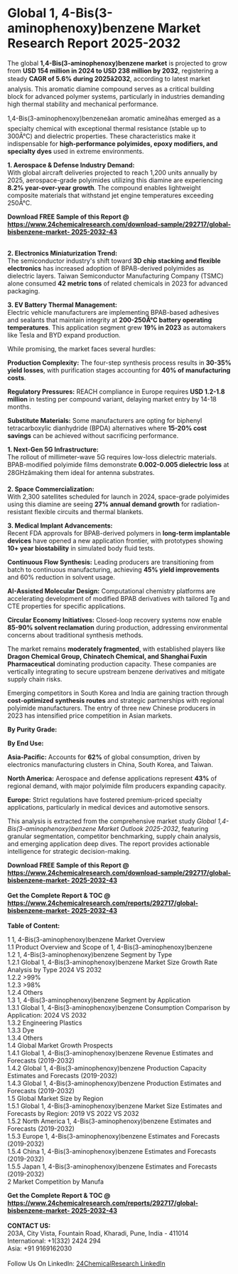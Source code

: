 <h1>Global 1, 4-Bis(3-aminophenoxy)benzene Market Research Report 2025-2032</h1><p>The global <strong>1,4-Bis(3-aminophenoxy)benzene market</strong> is projected to grow from <strong>USD 154 million in 2024 to USD 238 million by 2032</strong>, registering a steady <strong>CAGR of 5.6% during 2025â2032</strong>, according to latest market analysis. This aromatic diamine compound serves as a critical building block for advanced polymer systems, particularly in industries demanding high thermal stability and mechanical performance.</p><p>1,4-Bis(3-aminophenoxy)benzeneâan aromatic amineâhas emerged as a specialty chemical with exceptional thermal resistance (stable up to 300Â°C) and dielectric properties. These characteristics make it indispensable for <strong>high-performance polyimides, epoxy modifiers, and specialty dyes</strong> used in extreme environments.</p><p><strong>1. Aerospace &amp; Defense Industry Demand:</strong><br>
With global aircraft deliveries projected to reach 1,200 units annually by 2025, aerospace-grade polyimides utilizing this diamine are experiencing <strong>8.2% year-over-year growth</strong>. The compound enables lightweight composite materials that withstand jet engine temperatures exceeding 250Â°C.</p><div><b>Download FREE Sample of this Report @ 
            <a href="https://www.24chemicalresearch.com/download-sample/292717/global-bisbenzene-market- 2025-2032-43">
            https://www.24chemicalresearch.com/download-sample/292717/global-bisbenzene-market- 2025-2032-43</a></b></div><br><p><strong>2. Electronics Miniaturization Trend:</strong><br>
The semiconductor industry's shift toward <strong>3D chip stacking and flexible electronics</strong> has increased adoption of BPAB-derived polyimides as dielectric layers. Taiwan Semiconductor Manufacturing Company (TSMC) alone consumed <strong>42 metric tons</strong> of related chemicals in 2023 for advanced packaging.</p><p><strong>3. EV Battery Thermal Management:</strong><br>
Electric vehicle manufacturers are implementing BPAB-based adhesives and sealants that maintain integrity at <strong>200-250Â°C battery operating temperatures</strong>. This application segment grew <strong>19% in 2023</strong> as automakers like Tesla and BYD expand production.</p><p>While promising, the market faces several hurdles:</p><p><strong>Production Complexity:</strong> The four-step synthesis process results in <strong>30-35% yield losses</strong>, with purification stages accounting for <strong>40% of manufacturing costs</strong>.</p><p><strong>Regulatory Pressures:</strong> REACH compliance in Europe requires <strong>USD 1.2-1.8 million</strong> in testing per compound variant, delaying market entry by 14-18 months.</p><p><strong>Substitute Materials:</strong> Some manufacturers are opting for biphenyl tetracarboxylic dianhydride (BPDA) alternatives where <strong>15-20% cost savings</strong> can be achieved without sacrificing performance.</p><p><strong>1. Next-Gen 5G Infrastructure:</strong><br>
The rollout of millimeter-wave 5G requires low-loss dielectric materials. BPAB-modified polyimide films demonstrate <strong>0.002-0.005 dielectric loss</strong> at 28GHzâmaking them ideal for antenna substrates.</p><p><strong>2. Space Commercialization:</strong><br>
With 2,300 satellites scheduled for launch in 2024, space-grade polyimides using this diamine are seeing <strong>27% annual demand growth</strong> for radiation-resistant flexible circuits and thermal blankets.</p><p><strong>3. Medical Implant Advancements:</strong><br>
Recent FDA approvals for BPAB-derived polymers in <strong>long-term implantable devices</strong> have opened a new application frontier, with prototypes showing <strong>10+ year biostability</strong> in simulated body fluid tests.</p><p><strong>Continuous Flow Synthesis:</strong> Leading producers are transitioning from batch to continuous manufacturing, achieving <strong>45% yield improvements</strong> and 60% reduction in solvent usage.</p><p><strong>AI-Assisted Molecular Design:</strong> Computational chemistry platforms are accelerating development of modified BPAB derivatives with tailored Tg and CTE properties for specific applications.</p><p><strong>Circular Economy Initiatives:</strong> Closed-loop recovery systems now enable <strong>85-90% solvent reclamation</strong> during production, addressing environmental concerns about traditional synthesis methods.</p><p>The market remains <strong>moderately fragmented</strong>, with established players like <strong>Dragon Chemical Group, Chinatech Chemical, and Shanghai Fuxin Pharmaceutical</strong> dominating production capacity. These companies are vertically integrating to secure upstream benzene derivatives and mitigate supply chain risks.</p><p>Emerging competitors in South Korea and India are gaining traction through <strong>cost-optimized synthesis routes</strong> and strategic partnerships with regional polyimide manufacturers. The entry of three new Chinese producers in 2023 has intensified price competition in Asian markets.</p><p><strong>By Purity Grade:</strong></p><p><strong>By End Use:</strong></p><p><strong>Asia-Pacific:</strong> Accounts for <strong>62%</strong> of global consumption, driven by electronics manufacturing clusters in China, South Korea, and Taiwan.</p><p><strong>North America:</strong> Aerospace and defense applications represent <strong>43%</strong> of regional demand, with major polyimide film producers expanding capacity.</p><p><strong>Europe:</strong> Strict regulations have fostered premium-priced specialty applications, particularly in medical devices and automotive sensors.</p><p>This analysis is extracted from the comprehensive market study <em>Global 1,4-Bis(3-aminophenoxy)benzene Market Outlook 2025-2032</em>, featuring granular segmentation, competitor benchmarking, supply chain analysis, and emerging application deep dives. The report provides actionable intelligence for strategic decision-making.</p><div><b>Download FREE Sample of this Report @ 
            <a href="https://www.24chemicalresearch.com/download-sample/292717/global-bisbenzene-market- 2025-2032-43">
            https://www.24chemicalresearch.com/download-sample/292717/global-bisbenzene-market- 2025-2032-43</a></b></div><br><div><b>Get the Complete Report & TOC @ 
            <a href="https://www.24chemicalresearch.com/reports/292717/global-bisbenzene-market- 2025-2032-43">
            https://www.24chemicalresearch.com/reports/292717/global-bisbenzene-market- 2025-2032-43</a></b></div><br>
            <b>Table of Content:</b><p>1 1, 4-Bis(3-aminophenoxy)benzene Market Overview<br />
    1.1 Product Overview and Scope of 1, 4-Bis(3-aminophenoxy)benzene<br />
    1.2 1, 4-Bis(3-aminophenoxy)benzene Segment by Type<br />
        1.2.1 Global 1, 4-Bis(3-aminophenoxy)benzene Market Size Growth Rate Analysis by Type 2024 VS 2032<br />
        1.2.2 >99%<br />
        1.2.3 >98%<br />
        1.2.4 Others<br />
    1.3 1, 4-Bis(3-aminophenoxy)benzene Segment by Application<br />
        1.3.1 Global 1, 4-Bis(3-aminophenoxy)benzene Consumption Comparison by Application: 2024 VS 2032<br />
        1.3.2 Engineering Plastics<br />
        1.3.3 Dye<br />
        1.3.4 Others<br />
    1.4 Global Market Growth Prospects<br />
        1.4.1 Global 1, 4-Bis(3-aminophenoxy)benzene Revenue Estimates and Forecasts (2019-2032)<br />
        1.4.2 Global 1, 4-Bis(3-aminophenoxy)benzene Production Capacity Estimates and Forecasts (2019-2032)<br />
        1.4.3 Global 1, 4-Bis(3-aminophenoxy)benzene Production Estimates and Forecasts (2019-2032)<br />
    1.5 Global Market Size by Region<br />
        1.5.1 Global 1, 4-Bis(3-aminophenoxy)benzene Market Size Estimates and Forecasts by Region: 2019 VS 2022 VS 2032<br />
        1.5.2 North America 1, 4-Bis(3-aminophenoxy)benzene Estimates and Forecasts (2019-2032)<br />
        1.5.3 Europe 1, 4-Bis(3-aminophenoxy)benzene Estimates and Forecasts (2019-2032)<br />
        1.5.4 China 1, 4-Bis(3-aminophenoxy)benzene Estimates and Forecasts (2019-2032)<br />
        1.5.5 Japan 1, 4-Bis(3-aminophenoxy)benzene Estimates and Forecasts (2019-2032)<br />
2 Market Competition by Manufa</p><div><b>Get the Complete Report & TOC @ 
            <a href="https://www.24chemicalresearch.com/reports/292717/global-bisbenzene-market- 2025-2032-43">
            https://www.24chemicalresearch.com/reports/292717/global-bisbenzene-market- 2025-2032-43</a></b></div><br><b>CONTACT US:</b><br>
            203A, City Vista, Fountain Road, Kharadi, Pune, India - 411014<br>
            International: +1(332) 2424 294<br>
            Asia: +91 9169162030 <br><br>
            Follow Us On LinkedIn: <a href="https://www.linkedin.com/company/24chemicalresearch/">24ChemicalResearch LinkedIn</a>